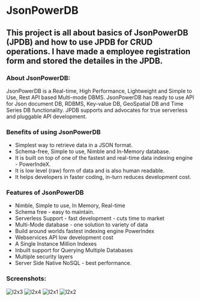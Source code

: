 # JsonPowerDB
## This project is all about basics of JsonPowerDB (JPDB) and how to use JPDB for CRUD operations. I have made a employee registration form and stored the detailes in the JPDB.

### About JsonPowerDB:
JsonPowerDB is a Real-time, High Performance, Lightweight and Simple to Use, Rest API based Multi-mode DBMS. JsonPowerDB has ready to use API for Json document DB, RDBMS, Key-value DB, GeoSpatial DB and Time Series DB functionality. JPDB supports and advocates for true serverless and pluggable API development.

### Benefits of using JsonPowerDB
* Simplest way to retrieve data in a JSON format.
* Schema-free, Simple to use, Nimble and In-Memory database.
* It is built on top of one of the fastest and real-time data indexing engine - PowerIndeX.
* It is low level (raw) form of data and is also human readable.
* It helps developers in faster coding, in-turn reduces development cost.

### Features of JsonPowerDB
* Nimble, Simple to use, In Memory, Real-time
* Schema free - easy to maintain.
* Serverless Support - fast development - cuts time to market
* Multi-Mode database - one solution to variety of data
* Build around worlds fastest indexing engine Powerlndex
* Webservices API low development cost
* A Single Instance Million Indexes
* Inbuilt support for Querying Multiple Databases
* Multiple security layers
* Server Side Native NoSQL - best performance.

### Screenshots:
![l2x3](https://user-images.githubusercontent.com/73463780/133068852-9b54ac6f-ac4b-4cdf-be1b-9e496994c79b.JPG)
![l2x4](https://user-images.githubusercontent.com/73463780/133068863-e5c6a7c5-d4d2-46d9-8fe2-bea604d831d2.JPG)
![l2x1](https://user-images.githubusercontent.com/73463780/133068827-fdab349c-dd00-494e-a40f-d04c235b8fee.JPG)
![l2x2](https://user-images.githubusercontent.com/73463780/133068842-a8bf7fed-75f9-49f1-a03c-683d41c17e29.JPG)

